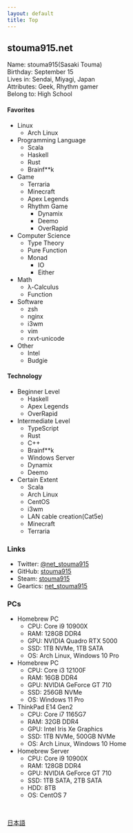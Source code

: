 ```yaml
---
layout: default
title: Top
---
```


## stouma915.net

Name: stouma915(Sasaki Touma)<br>
Birthday: September 15<br>
Lives in: Sendai, Miyagi, Japan<br>
Attributes: Geek, Rhythm gamer<br>
Belong to: High School
#### Favorites
- Linux
  - Arch Linux
- Programming Language
  - Scala
  - Haskell
  - Rust
  - Brainf\*\*k
- Game
  - Terraria
  - Minecraft
  - Apex Legends
  - Rhythm Game
    - Dynamix
    - Deemo
    - OverRapid
- Computer Science
  - Type Theory
  - Pure Function
  - Monad
    - IO
    - Either
- Math
  - λ-Calculus
  - Function
- Software
  - zsh
  - nginx
  - i3wm
  - vim
  - rxvt-unicode
- Other
  - Intel
  - Budgie

#### Technology
- Beginner Level
  - Haskell
  - Apex Legends
  - OverRapid
- Intermediate Level
  - TypeScript
  - Rust
  - C++
  - Brainf\*\*k
  - Windows Server
  - Dynamix
  - Deemo
- Certain Extent
  - Scala
  - Arch Linux
  - CentOS
  - i3wm
  - LAN cable creation(Cat5e)
  - Minecraft
  - Terraria

### Links
* Twitter: [@net_stouma915](https://twitter.com/net_stouma915)
* GitHub: [stouma915](https://github.com/stouma915)
* Steam: [stouma915](https://steamcommunity.com/profiles/76561199242758778)
* Geartics: [net_stouma915](https://www.geartics.com/net_stouma915)

### PCs
- Homebrew PC
  - CPU: Core i9 10900X
  - RAM: 128GB DDR4
  - GPU: NVIDIA Quadro RTX 5000
  - SSD: 1TB NVMe, 1TB SATA
  - OS: Arch Linux, Windows 10 Pro
- Homebrew PC
  - CPU: Core i3 12100F
  - RAM: 16GB DDR4
  - GPU: NVIDIA GeForce GT 710
  - SSD: 256GB NVMe
  - OS: Windows 11 Pro
- ThinkPad E14 Gen2
  - CPU: Core i7 1165G7
  - RAM: 32GB DDR4
  - GPU: Intel Iris Xe Graphics
  - SSD: 1TB NVMe, 500GB NVMe
  - OS: Arch Linux, Windows 10 Home
- Homebrew Server
  - CPU: Core i9 10900X
  - RAM: 128GB DDR4
  - GPU: NVIDIA GeForce GT 710
  - SSD: 1TB SATA, 2TB SATA
  - HDD: 8TB
  - OS: CentOS 7

<br>

[日本語](/)
